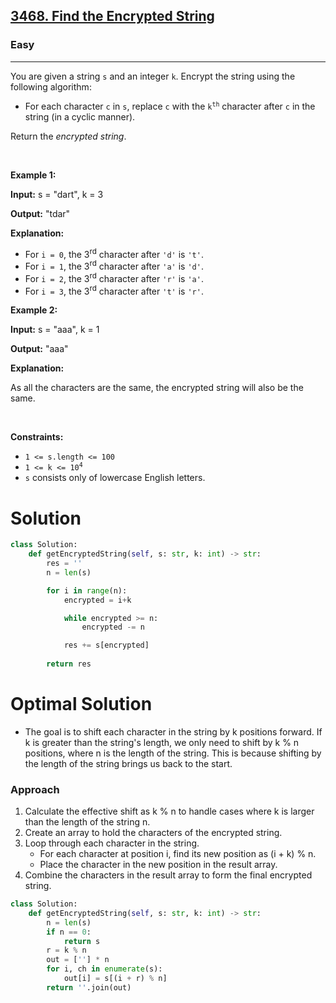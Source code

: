 <h2><a href="https://leetcode.com/problems/find-the-encrypted-string">3468. Find the Encrypted String</a></h2><h3>Easy</h3><hr><p>You are given a string <code>s</code> and an integer <code>k</code>. Encrypt the string using the following algorithm:</p>

<ul>
	<li>For each character <code>c</code> in <code>s</code>, replace <code>c</code> with the <code>k<sup>th</sup></code> character after <code>c</code> in the string (in a cyclic manner).</li>
</ul>

<p>Return the <em>encrypted string</em>.</p>

<p>&nbsp;</p>
<p><strong class="example">Example 1:</strong></p>

<div class="example-block">
<p><strong>Input:</strong> <span class="example-io">s = &quot;dart&quot;, k = 3</span></p>

<p><strong>Output:</strong> <span class="example-io">&quot;tdar&quot;</span></p>

<p><strong>Explanation:</strong></p>

<ul>
	<li>For <code>i = 0</code>, the 3<sup>rd</sup> character after <code>&#39;d&#39;</code> is <code>&#39;t&#39;</code>.</li>
	<li>For <code>i = 1</code>, the 3<sup>rd</sup> character after <code>&#39;a&#39;</code> is <code>&#39;d&#39;</code>.</li>
	<li>For <code>i = 2</code>, the 3<sup>rd</sup> character after <code>&#39;r&#39;</code> is <code>&#39;a&#39;</code>.</li>
	<li>For <code>i = 3</code>, the 3<sup>rd</sup> character after <code>&#39;t&#39;</code> is <code>&#39;r&#39;</code>.</li>
</ul>
</div>

<p><strong class="example">Example 2:</strong></p>

<div class="example-block">
<p><strong>Input:</strong> <span class="example-io">s = &quot;aaa&quot;, k = 1</span></p>

<p><strong>Output:</strong> <span class="example-io">&quot;aaa&quot;</span></p>

<p><strong>Explanation:</strong></p>

<p>As all the characters are the same, the encrypted string will also be the same.</p>
</div>

<p>&nbsp;</p>
<p><strong>Constraints:</strong></p>

<ul>
	<li><code>1 &lt;= s.length &lt;= 100</code></li>
	<li><code>1 &lt;= k &lt;= 10<sup>4</sup></code></li>
	<li><code>s</code> consists only of lowercase English letters.</li>
</ul>

# Solution 
```python
class Solution:
    def getEncryptedString(self, s: str, k: int) -> str:
        res = ''
        n = len(s)

        for i in range(n):
            encrypted = i+k

            while encrypted >= n:
                encrypted -= n

            res += s[encrypted]
        
        return res
```

# Optimal Solution 
* The goal is to shift each character in the string by k positions forward. If k is greater than the string's length, we only need to shift by k % n positions, where n is the length of the string. This is because shifting by the length of the string brings us back to the start.

### Approach
1. Calculate the effective shift as k % n to handle cases where k is larger than the length of the string n.
2. Create an array to hold the characters of the encrypted string.
3. Loop through each character in the string.
      * For each character at position i, find its new position as (i + k) % n.
      * Place the character in the new position in the result array.
4. Combine the characters in the result array to form the final encrypted string.

```python
class Solution:
    def getEncryptedString(self, s: str, k: int) -> str:
        n = len(s)
        if n == 0:
            return s
        r = k % n
        out = [''] * n
        for i, ch in enumerate(s):
            out[i] = s[(i + r) % n]
        return ''.join(out)
```
